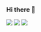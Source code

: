 ### Hi there 👋

<!--
**Mahesh-Saka/Mahesh-Saka** is a ✨ _special_ ✨ repository because its `README.md` (this file) appears on your GitHub profile.

Here are some ideas to get you started:

- 🔭 I’m currently working on ...
- 🌱 I’m currently learning ...
- 👯 I’m looking to collaborate on ...
- 🤔 I’m looking for help with ...
- 💬 Ask me about ...
- 📫 How to reach me: ...
- 😄 Pronouns: ...
- ⚡ Fun fact: ...
-->
<img src="https://github-readme-stats.vercel.app/api/top-langs?username=Mahesh-Saka&layout=compact"/>    
<img src="https://github-readme-stats.vercel.app/api?username=Mahesh-Saka&show_icons=true"/>
<img src="https://github-readme-streak-stats.herokuapp.com/?user=Mahesh-Saka"/>
